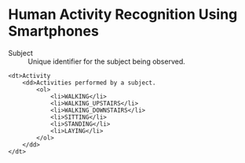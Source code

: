 # Human Activity Recognition Using Smartphones

<dl>
    <dt>Subject</dt>
    <dd>Unique identifier for the subject being observed.</dd>

    <dt>Activity
        <dd>Activities performed by a subject.
            <ol>
                <li>WALKING</li>
                <li>WALKING_UPSTAIRS</li>
                <li>WALKING_DOWNSTAIRS</li>
                <li>SITTING</li>
                <li>STANDING</li>
                <li>LAYING</li>
            </ol>
        </dd>
    </dt>
</dl>
